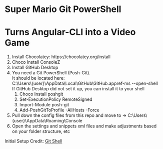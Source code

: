# Super Mario Git PowerShell
# Turns Angular-CLI into a Video Game

<ol>
  <li>Install Chocolatey: https://chocolatey.org/install</li>
  <li>Choco Install ConsoleZ</li>
  <li>Install GitHub Desktop</li>
  <li>
    You need a Git PowerShell (Posh-Git).<br />
    It should be located here:<br />
    C:\Users\{user}\AppData\Local\GitHub\GitHub.appref-ms --open-shell<br />
    If GitHub Desktop did not set it up, you can install it to your shell
    <ol>
      <li>Choco Install poshgit</li>
      <li>Set-ExecutionPolicy RemoteSigned</li>
      <li>Import-Module posh-git</li>
      <li>Add-PoshGitToProfile -AllHosts -Force</li>
    </ol>
  </li>
  <li>Pull down the config files from this repo and move to -> C:\Users\{user}\AppData\Roaming\Console</li>
  <li>Open the settings and snippets xml files and make adjustments based on your folder structure, etc</li>
</ol>

Initial Setup Credit:
<a target="_blank" href="https://haacked.com/archive/2015/10/29/git-shell/">Git Shell</a>

